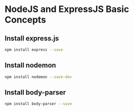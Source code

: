 # NodeJS and ExpressJS Basic Concepts

## Install express.js

```bash
npm install express --save
```

## Install nodemon

```bash
npm install nodemon --save-dev
```

## Install body-parser

```bash
npm install body-parser --save
```
